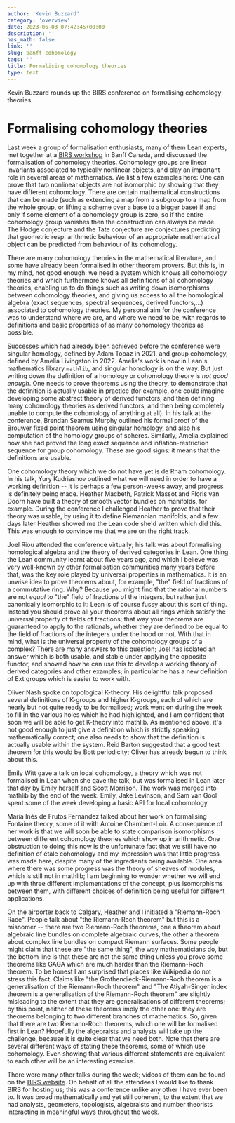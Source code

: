 ```yaml
---
author: 'Kevin Buzzard'
category: 'overview'
date: 2023-06-03 07:42:45+00:00
description: ''
has_math: false
link: ''
slug: banff-cohomology
tags: ''
title: Formalising cohomology theories
type: text
---
```


Kevin Buzzard rounds up the BIRS conference on formalising cohomology theories.

<!-- TEASER_END -->
# Formalising cohomology theories

Last week a group of formalisation enthusiasts, many of them Lean experts, met together at a [BIRS workshop](http://www.birs.ca/events/2023/5-day-workshops/23w5124) in Banff Canada, and discussed the formalisation of cohomology theories. Cohomology groups are linear invariants associated to typically nonlinear objects, and play an important role in several areas of mathematics. We list a few examples here: One can prove that two nonlinear objects are not isomorphic by showing that they have different cohomology. There are certain mathematical constructions that can be made (such as extending a map from a subgroup to a map from the whole group, or lifting a scheme over a base to a bigger base) if and only if some element of a cohomology group is zero, so if the entire cohomology group vanishes then the construction can always be made. The Hodge conjecture and the Tate conjecture are conjectures predicting that geometric resp. arithmetic behaviour of an appropriate mathematical object can be predicted from behaviour of its cohomology.

There are many cohomology theories in the mathematical literature, and some have already been formalised in other theorem provers. But this is, in my mind, not good enough: we need a system which knows all cohomology theories and which furthermore knows all definitions of all cohomology theories, enabling us to do things such as writing down isomorphisms between cohomology theories, and giving us access to all the homological algebra (exact sequences, spectral sequences, derived functors,...) associated to cohomology theories. My personal aim for the conference was to understand where we are, and where we need to be, with regards to definitions and basic properties of as many cohomology theories as possible.

Successes which had already been achieved before the conference were singular homology, defined by Adam Topaz in 2021, and group cohomology, defined by Amelia Livingston in 2022. Amelia's work is now in Lean's mathematics library `mathlib`, and singular homology is on the way. But just writing down the definition of a homology or cohomology theory is *not good enough*. One needs to prove theorems using the theory, to demonstrate that the definition is actually usable in practice (for example, one could imagine developing some abstract theory of derived functors, and then defining many cohomology theories as derived functors, and then being completely unable to compute the cohomology of anything at all). In his talk at the conference, Brendan Seamus Murphy outlined his formal proof of the Brouwer fixed point theorem using singular homology, and also his computation of the homology groups of spheres. Similarly, Amelia explained how she had proved the long exact sequence and inflation-restriction sequence for group cohomology. These are good signs: it means that the definitions are usable.

One cohomology theory which we do not have yet is de Rham cohomology. In his talk, Yury Kudriashov outlined what we will need in order to have a working definition -- it is perhaps a few person-weeks away, and progress is definitely being made. Heather Macbeth, Patrick Massot and Floris van Doorn have built a theory of smooth vector bundles on manifolds, for example. During the conference I challenged Heather to prove that their theory was usable, by using it to define Riemannian manifolds, and a few days later Heather showed me the Lean code she'd written which did this. This was enough to convince me that we are on the right track.

Joel Riou attended the conference virtually; his talk was about formalising homological algebra and the theory of derived categories in Lean. One thing the Lean community learnt about five years ago, and which I believe was very well-known by other formalisation communities many years before that, was the key role played by universal properties in mathematics. It is an unwise idea to prove theorems about, for example, "the" field of fractions of a commutative ring. Why? Because you might find that the rational numbers are not *equal* to "the" field of fractions of the integers, but rather just canonically isomorphic to it: Lean is of course fussy about this sort of thing. Instead you should prove all your theorems about all rings which satisfy the universal property of fields of fractions; that way your theorems are guaranteed to apply to the rationals, whether they are defined to be equal to the field of fractions of the integers under the hood or not. With that in mind, what is the universal property of the cohomology groups of a complex? There are many answers to this question; Joel has isolated an answer which is both usable, and stable under applying the opposite functor, and showed how he can use this to develop a working theory of derived categories and other examples; in particular he has a new definition of Ext groups which is easier to work with.

Oliver Nash spoke on topological K-theory. His delightful talk proposed several definitions of K-groups and higher K-groups, each of which are nearly but not quite ready to be formalised; work went on during the week to fill in the various holes which he had highlighted, and I am confident that soon we will be able to get K-theory into mathlib. As mentioned above, it's not good enough to just give a definition which is strictly speaking mathematically correct; one also needs to show that the definition is actually usable within the system. Reid Barton suggested that a good test theorem for this would be Bott periodicity; Oliver has already begun to think about this.

Emily Witt gave a talk on local cohomology, a theory which was not formalised in Lean when she gave the talk, but was formalised in Lean later that day by Emily herself and Scott Morrison. The work was merged into mathlib by the end of the week. Emily, Jake Levinson, and Sam van Gool spent some of the week developing a basic API for local cohomology.

María Inés de Frutos Fernández talked about her work on formalising Fontaine theory, some of it with Antoine Chambert-Loir. A consequence of her work is that we will soon be able to state comparison isomorphisms between different cohomology theories which show up in arithmetic. One obstruction to doing this now is the unfortunate fact that we still have no definition of étale cohomology and my impression was that little progress was made here, despite many of the ingredients being available. One area where there was some progress was the theory of sheaves of modules, which is still not in mathlib; I am beginning to wonder whether we will end up with three different implementations of the concept, plus isomorphisms between them, with different choices of definition being useful for different applications.

On the airporter back to Calgary, Heather and I initiated a "Riemann-Roch Race". People talk about "the Riemann-Roch theorem" but this is a misnomer -- there are two Riemann-Roch theorems, one a theorem about algebraic line bundles on complete algebraic curves, the other a theorem about complex line bundles on compact Riemann surfaces. Some people might claim that these are "the same thing", the way mathematicians do, but the bottom line is that these are not the same thing unless you prove some theorems like GAGA which are much harder than the Riemann-Roch theorem. To be honest I am surprised that places like Wikipedia do not stress this fact. Claims like "the Grothendieck-Riemann-Roch theorem is a generalisation of the Riemann-Roch theorem" and "The Atiyah-Singer index theorem is a generalisation of the Riemann-Roch theorem" are slightly misleading to the extent that they are generalisations of different theorems; by this point, neither of these theorems imply the other one: they are theorems belonging to two different branches of mathematics. So, given that there are two Riemann-Roch theorems, which one will be formalised first in Lean? Hopefully the algebraists and analysts will take up the challenge, because it is quite clear that we need both. Note that there are several different ways of stating these theorems, some of which use cohomology. Even showing that various different statements are equivalent to each other will be an interesting exercise.

There were many other talks during the week; videos of them can be found on the [BIRS website](http://www.birs.ca/events/2023/5-day-workshops/23w5124/videos). On behalf of all the attendees I would like to thank BIRS for hosting us; this was a conference unlike any other I have ever been to. It was broad mathematically and yet still coherent, to the extent that we had analysts, geometers, topologists, algebraists and number theorists interacting in meaningful ways throughout the week.
